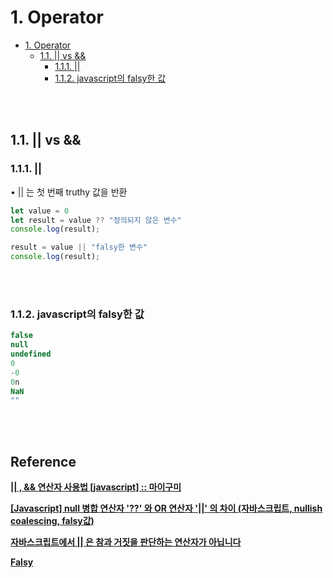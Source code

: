 # 1. Operator

- [1. Operator](#1-operator)
  - [1.1. || vs \&\&](#11--vs-)
    - [1.1.1. ||](#111-)
    - [1.1.2. javascript의 falsy한 값](#112-javascript의-falsy한-값)

<br><br>


## 1.1. || vs &&

### 1.1.1. ||

• || 는 첫 번째 truthy 값을 반환

```javascript
let value = 0
let result = value ?? "정의되지 않은 변수"
console.log(result);

result = value || "falsy한 변수"
console.log(result);
```

<br><br>

### 1.1.2. javascript의 falsy한 값

```javascript
false
null
undefined
0
-0
0n
NaN
""
```

<br><br>

## Reference <!-- omit in toc -->

****[|| , && 연산자 사용법 [javascript] :: 마이구미](https://mygumi.tistory.com/33)****

**[[Javascript] null 병합 연산자 '??' 와 OR 연산자 '||' 의 차이 (자바스크립트, nullish coalescing, falsy값)](https://bbaktaeho-95.tistory.com/48)**

**[자바스크립트에서 || 은 참과 거짓을 판단하는 연산자가 아닙니다](https://mynameisdabin.tistory.com/10)**

[**Falsy**](https://developer.mozilla.org/ko/docs/Glossary/Falsy)

